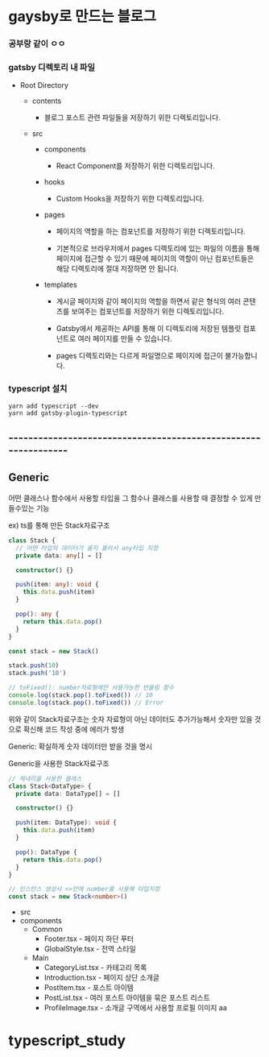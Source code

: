 # gaysby로 만드는 블로그

### 공부랑 같이 ㅇㅇ

### gatsby 디렉토리 내 파일
- Root Directory 
  - contents
    - 블로그 포스트 관련 파일들을 저장하기 위한 디렉토리입니다.

  - src
    - components
      - React Component를 저장하기 위한 디렉토리입니다.

    - hooks
      - Custom Hooks을 저장하기 위한 디렉토리입니다.

    - pages
      - 페이지의 역할을 하는 컴포넌트를 저장하기 위한 디렉토리입니다.

      - 기본적으로 브라우저에서 pages 디렉토리에 있는 파일의 이름을 통해 페이지에 접근할 수 있기 때문에 페이지의 역할이 아닌 컴포넌트들은 해당 디렉토리에 절대 저장하면 안 됩니다.

    - templates
      - 게시글 페이지와 같이 페이지의 역할을 하면서 같은 형식의 여러 콘텐츠를 보여주는 컴포넌트를 저장하기 위한 디렉토리입니다.

      - Gatsby에서 제공하는 API를 통해 이 디렉토리에 저장된 템플릿 컴포넌트로 여러 페이지를 만들 수 있습니다.

      - pages 디렉토리와는 다르게 파일명으로 페이지에 접근이 불가능합니다.


### typescript 설치 
```terminnal
yarn add typescript --dev
yarn add gatsby-plugin-typescript
```

## ---------------------------------------------------------------
## Generic
어떤 클래스나 함수에서 사용할 타입을 그 함수나 클래스를 사용할 때 결정할 수 있게 만들수있는 기능

ex) ts를 통해 만든 Stack자료구조
```ts
class Stack {
  // 어떤 타입의 데이터가 올지 몰라서 any타입 지정
  private data: any[] = []

  constructor() {}

  push(item: any): void {
    this.data.push(item)
  }

  pop(): any {
    return this.data.pop()
  }
}
```

```ts
const stack = new Stack()

stack.push(10)
stack.push('10')

// toFixed(): number자료형에만 사용가능한 반올림 함수
console.log(stack.pop().toFixed()) // 10
console.log(stack.pop().toFixed()) // Error
```
위와 같이 Stack자료구조는 숫자 자료형이 아닌 데이터도 추가가능해서
숫자만 있을 것으로 확신해 코드 작성 중에 에러가 방생

Generic: 확실하게 숫자 데이터만 받을 것을 명시

Generic을 사용한 Stack자료구조
```ts
// 제네리을 사용한 클래스
class Stack<DataType> {
  private data: DataType[] = []

  constructor() {}

  push(item: DataType): void {
    this.data.push(item)
  }

  pop(): DataType {
    return this.data.pop()
  }
}

// 인스턴스 생성시 <>안에 number를 사용해 타입지정
const stack = new Stack<number>()
```


- src
 - components
    - Common
      - Footer.tsx - 페이지 하단 푸터
      - GlobalStyle.tsx - 전역 스타일
    - Main
      - CategoryList.tsx - 카테고리 목록
      - Introduction.tsx - 페이지 상단 소개글
      - PostItem.tsx - 포스트 아이템
      - PostList.tsx - 여러 포스트 아이템을 묶은 포스트 리스트
      - ProfileImage.tsx - 소개글 구역에서 사용할 프로필 이미지
aa
# typescript_study
